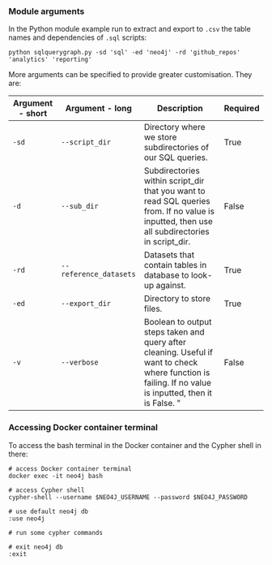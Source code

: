 ### Module arguments

In the Python module example run to extract and export to `.csv` the table names and dependencies of `.sql` scripts:
```shell script
python sqlquerygraph.py -sd 'sql' -ed 'neo4j' -rd 'github_repos' 'analytics' 'reporting'
```
More arguments can be specified to provide greater customisation. They are:

| Argument - short | Argument - long | Description | Required |
|------------------|-----------------|-------------| -------- |
| `-sd` | `--script_dir` | Directory where we store subdirectories of our SQL queries. | True |
| `-d`     | `--sub_dir` | Subdirectories within script_dir that you want to read SQL queries from. If no value is inputted, then use all subdirectories in script_dir. | False |
| `-rd` | `--reference_datasets` | Datasets that contain tables in database to look-up against. | True |
| `-ed` | `--export_dir` | Directory to store files. | True |
| `-v` | `--verbose` | Boolean to output steps taken and query after cleaning. Useful if want to check where function is failing. If no value is inputted, then it is False. " | False |

### Accessing Docker container terminal
To access the bash terminal in the Docker container and the Cypher shell in there:

```shell script
# access Docker container terminal
docker exec -it neo4j bash

# access Cypher shell
cypher-shell --username $NEO4J_USERNAME --password $NEO4J_PASSWORD

# use default neo4j db
:use neo4j

# run some cypher commands

# exit neo4j db
:exit
```
